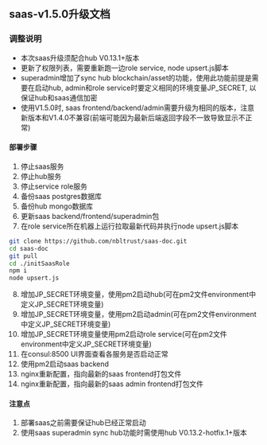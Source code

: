 ## saas-v1.5.0升级文档
### 调整说明
- 本次saas升级须配合hub V0.13.1+版本
- 更新了权限列表，需要重新跑一边role service, node upsert.js脚本
- superadmin增加了sync hub blockchain/asset的功能，使用此功能前提是需要在启动hub, admin和role service时要定义相同的环境变量JP_SECRET, 以保证hub和saas通信加密
- 使用V1.5.0时, saas frontend/backend/admin需要升级为相同的版本，注意新版本和V1.4.0不兼容(前端可能因为最新后端返回字段不一致导致显示不正常)

#### 部署步骤
1. 停止saas服务
2. 停止hub服务
3. 停止service role服务
4. 备份saas postgres数据库
5. 备份hub mongo数据库
6. 更新saas backend/frontend/superadmin包
7. 在role service所在机器上运行拉取最新代码并执行node upsert.js脚本
```bash
git clone https://github.com/nbltrust/saas-doc.git
cd saas-doc
git pull
cd ./initSaasRole
npm i
node upsert.js
``` 
8. 增加JP_SECRET环境变量，使用pm2启动hub(可在pm2文件environment中定义JP_SECRET环境变量)
9. 增加JP_SECRET环境变量，使用pm2启动admin(可在pm2文件environment中定义JP_SECRET环境变量)
10. 增加JP_SECRET环境变量使用pm2启动role service(可在pm2文件environment中定义JP_SECRET环境变量)
11. 在consul:8500 UI界面查看各服务是否启动正常
12. 使用pm2启动saas backend
13. nginx重新配置，指向最新的saas frontend打包文件
14. nginx重新配置，指向最新的saas admin frontend打包文件

#### 注意点
1. 部署saas之前需要保证hub已经正常启动
2. 使用saas superadmin sync hub功能时需使用hub V0.13.2-hotfix.1+版本
